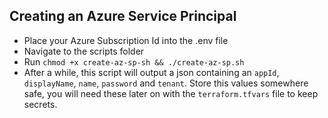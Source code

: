 ## Creating an Azure Service Principal

* Place your Azure Subscription Id into the .env file
* Navigate to the scripts folder
* Run `chmod +x create-az-sp-sh && ./create-az-sp.sh`
* After a while, this script will output a json containing an `appId`, `displayName`, `name`, `password` and `tenant`. Store this values somewhere safe, you will need these later on with the `terraform.tfvars` file to keep secrets.